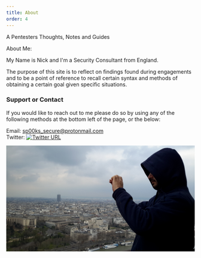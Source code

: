```yaml
---
title: About
order: 4
---
```


A Pentesters Thoughts, Notes and Guides

About Me:

My Name is Nick and I'm a Security Consultant from England.

The purpose of this site is to reflect on findings found during engagements and to be a point of reference to recall certain syntax and methods of obtaining a certain goal given specific situations.


### Support or Contact

If you would like to reach out to me please do so by using any of the following methods at the bottom left of the page, or the below:

Email: 	     <sp00ks_secure@protonmail.com>      
Twitter:     [![Twitter URL](https://img.shields.io/twitter/url/https/twitter.com/bukotsunikki.svg?style=social&label=Follow%20%40bukotsunikki)](https://twitter.com/__sp00ks__)

![img-description](/images/20150404_152303.jpg)

